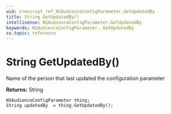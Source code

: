 ```yaml
---
uid: crmscript_ref_NSAudienceConfigParameter_GetUpdatedBy
title: String GetUpdatedBy()
intellisense: NSAudienceConfigParameter.GetUpdatedBy
keywords: NSAudienceConfigParameter, GetUpdatedBy
so.topic: reference
---
```


# String GetUpdatedBy()

Name of the person that last updated the configuration parameter

**Returns:** String

```crmscript
NSAudienceConfigParameter thing;
String updatedBy  = thing.GetUpdatedBy();
```

